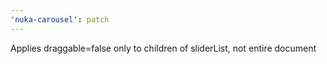 ```yaml
---
'nuka-carousel': patch
---
```


Applies draggable=false only to children of sliderList, not entire document
